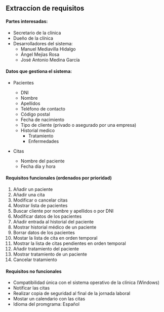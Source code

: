 ## Extraccíon de requisitos

#### Partes interesadas:
* Secretario de la clínica
* Dueño de la clínica
* Desarrolladores del sistema:
  * Manuel Mediavilla Hidalgo
  * Ángel Mejías Rosa
  * José Antonio Medina García
#### Datos que gestiona el sistema:
* Pacientes
  * DNI
  * Nombre
  * Apellidos
  * Teléfono de contacto
  * Código postal
  * Fecha de nacimiento
  * Tipo de cliente (privado o asegurado por una empresa)
  * Historial medico
    * Tratamiento
    * Enfermedades

* Citas
  * Nombre del paciente
  * Fecha día y hora


#### Requisitos funcionales (ordenados por prioridad)
1. Añadir un paciente
1. Añadir una cita
1. Modificar o cancelar citas
1. Mostrar lista de pacientes
1. Buscar cliente por nombre y apellidos o por DNI
1. Modificar datos de los pacientes
1. Añadir entrada al historial del paciente
1. Mostrar historial médico de un paciente
1. Borrar datos de los pacientes
1. Mostar la lista de cita en orden temporal
1. Mostrar la lista de citas pendientes en orden temporal
1. Añadir tratamiento del paciente
1. Mostrar tratamiento de un paciente
1. Cancelar tratamiento

#### Requisitos no funcionales
* Compatibilidad única con el sistema operativo de la clínica
(Windows)
* Notificar las citas
* Realizar copia de seguridad al final de la jornada laboral
* Mostar un calendario con las citas
* Idioma del promgrama: Español


